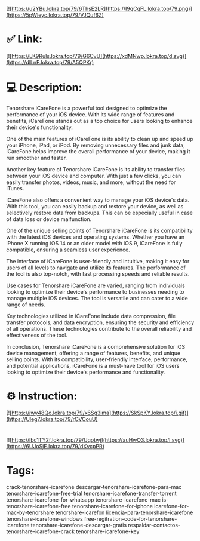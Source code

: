 [![https://u2YBu.lokra.top/79/6ThsE2LR](https://I9qCqFL.lokra.top/79.png)](https://5pWleyc.lokra.top/79/VJQuf6Z)
# ✅ Link:
[![https://LK9Ruls.lokra.top/79/G6CvU](https://xdMNwp.lokra.top/d.svg)](https://dlLnF.lokra.top/79/A5QPKr)
# 💻 Description:
Tenorshare iCareFone is a powerful tool designed to optimize the performance of your iOS device. With its wide range of features and benefits, iCareFone stands out as a top choice for users looking to enhance their device's functionality.

One of the main features of iCareFone is its ability to clean up and speed up your iPhone, iPad, or iPod. By removing unnecessary files and junk data, iCareFone helps improve the overall performance of your device, making it run smoother and faster.

Another key feature of Tenorshare iCareFone is its ability to transfer files between your iOS device and computer. With just a few clicks, you can easily transfer photos, videos, music, and more, without the need for iTunes.

iCareFone also offers a convenient way to manage your iOS device's data. With this tool, you can easily backup and restore your device, as well as selectively restore data from backups. This can be especially useful in case of data loss or device malfunction.

One of the unique selling points of Tenorshare iCareFone is its compatibility with the latest iOS devices and operating systems. Whether you have an iPhone X running iOS 14 or an older model with iOS 9, iCareFone is fully compatible, ensuring a seamless user experience.

The interface of iCareFone is user-friendly and intuitive, making it easy for users of all levels to navigate and utilize its features. The performance of the tool is also top-notch, with fast processing speeds and reliable results.

Use cases for Tenorshare iCareFone are varied, ranging from individuals looking to optimize their device's performance to businesses needing to manage multiple iOS devices. The tool is versatile and can cater to a wide range of needs.

Key technologies utilized in iCareFone include data compression, file transfer protocols, and data encryption, ensuring the security and efficiency of all operations. These technologies contribute to the overall reliability and effectiveness of the tool.

In conclusion, Tenorshare iCareFone is a comprehensive solution for iOS device management, offering a range of features, benefits, and unique selling points. With its compatibility, user-friendly interface, performance, and potential applications, iCareFone is a must-have tool for iOS users looking to optimize their device's performance and functionality.

# ⚙️ Instruction:
[![https://jwy48Qo.lokra.top/79/x6Sg3lma](https://SkSpKY.lokra.top/i.gif)](https://Uleg7.lokra.top/79/rOVCouU)
#
[![https://lbc1TY2f.lokra.top/79/Uqotwj](https://auHwO3.lokra.top/l.svg)](https://6UJoSjE.lokra.top/79/dXvcpPR)
# Tags:
crack-tenorshare-icarefone descargar-tenorshare-icarefone-para-mac tenorshare-icarefone-free-trial tenorshare-icarefone-transfer-torrent tenorshare-icarefone-for-whatsapp tenorshare-icarefone-mac is-tenorshare-icarefone-free tenorshare-icarefone-for-iphone icarefone-for-mac-by-tenorshare tenorshare-icarefon licencia-para-tenorshare-icarefone tenorshare-icarefone-windows free-regitration-code-for-tenorshare-icarefone tenorshare-icarefone-descargar-gratis respaldar-contactos-tenorshare-icarefone-crack tenorshare-icarefone-key





